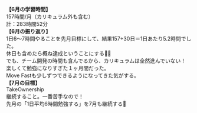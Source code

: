 **【6月の学習時間】**<br>
157時間/月（カリキュラム外も含む）<br>
計：283時間52分<br>
**【6月の振り返り】**<br>
1日6〜7時間やることを先月目標にして、結果157÷30日＝1日あたり5.2時間でした。<br>
休日も含めたら概ね達成ということにする🙌🏻<br>
でも、チーム開発の時間も含んでるから、カリキュラムは全然進んでいない！<br>
楽しくて勉強になりすぎた１ヶ月間だった。<br>
Move Fastも少しずつできるようになってきた気がする。<br>
**【7月の目標】**<br>
TakeOwnership<br>
継続すること。一番苦手なので！<br>
先月の「1日平均6時間勉強する」を7月も継続する🐢<br>